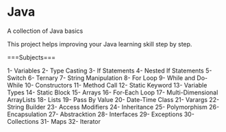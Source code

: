 # Java
A collection of Java basics

This project helps improving your Java learning skill step by step.

===Subjects===

1- Variables
2- Type Casting
3- If Statements
4- Nested If Statements
5- Switch
6- Ternary
7- String Manipulation
8- For Loop
9- While and Do-While
10- Constructors
11- Method Call
12- Static Keyword
13- Variable Types
14- Static Block
15- Arrays
16- For-Each Loop
17- Multi-Dimensional ArrayLists
18- Lists
19- Pass By Value
20- Date-Time Class
21- Varargs
22- String Builder
23- Access Modifiers
24- Inheritance
25- Polymorphism
26- Encapsulation
27- Abstracktion
28- Interfaces
29- Exceptions
30- Collections
31- Maps
32- Iterator
